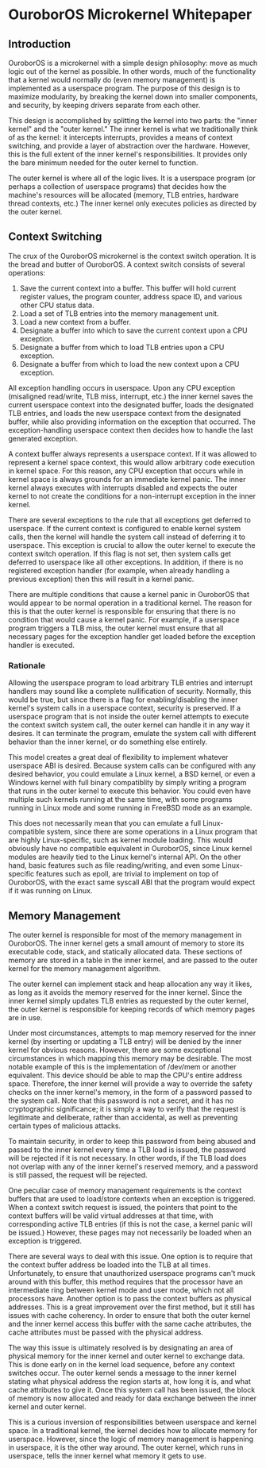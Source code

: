 # OuroborOS Microkernel Whitepaper

## Introduction

OuroborOS is a microkernel with a simple design philosophy: move as much logic
out of the kernel as possible. In other words, much of the functionality that
a kernel would normally do (even memory management) is implemented as a
userspace program. The purpose of this design is to maximize modularity, by
breaking the kernel down into smaller components, and security, by keeping
drivers separate from each other.

This design is accomplished by splitting the kernel into two parts: the "inner
kernel" and the "outer kernel." The inner kernel is what we traditionally think
of as the kernel: it intercepts interrupts, provides a means of context
switching, and provide a layer of abstraction over the hardware. However, this
is the full extent of the inner kernel's responsibilities. It provides only the
bare minimum needed for the outer kernel to function.

The outer kernel is where all of the logic lives. It is a userspace program (or
perhaps a collection of userspace programs) that decides how the machine's
resources will be allocated (memory, TLB entries, hardware thread contexts,
etc.) The inner kernel only executes policies as directed by the outer kernel.

## Context Switching

The crux of the OuroborOS microkernel is the context switch operation. It is
the bread and butter of OuroborOS. A context switch consists of several
operations:

1. Save the current context into a buffer. This buffer will hold current
register values, the program counter, address space ID, and various other CPU
status data.
2. Load a set of TLB entries into the memory management unit.
3. Load a new context from a buffer.
4. Designate a buffer into which to save the current context upon a CPU
exception.
5. Designate a buffer from which to load TLB entries upon a CPU exception.
6. Designate a buffer from which to load the new context upon a CPU exception.

All exception handling occurs in userspace. Upon any CPU exception (misaligned
read/write, TLB miss, interrupt, etc.) the inner kernel saves the current
userspace context into the designated buffer, loads the designated TLB entries,
and loads the new userspace context from the designated buffer, while also
providing information on the exception that occurred. The exception-handling
userspace context then decides how to handle the last generated exception.

A context buffer always represents a userspace context. If it was allowed to
represent a kernel space context, this would allow arbitrary code execution in
kernel space. For this reason, any CPU exception that occurs while in kernel
space is always grounds for an immediate kernel panic. The inner kernel always
executes with interrupts disabled and expects the outer kernel to not create
the conditions for a non-interrupt exception in the inner kernel.

There are several exceptions to the rule that all exceptions get deferred to
userspace. If the current context is configured to enable kernel system calls,
then the kernel will handle the system call instead of deferring it to
userspace. This exception is crucial to allow the outer kernel to execute the
context switch operation. If this flag is not set, then system calls get
deferred to userspace like all other exceptions. In addition, if there is no
registered exception handler (for example, when already handling a previous
exception) then this will result in a kernel panic.

There are multiple conditions that cause a kernel panic in OuroborOS that would
appear to be normal operation in a traditional kernel. The reason for this is
that the outer kernel is responsible for ensuring that there is no condition
that would cause a kernel panic. For example, if a userspace program triggers a
TLB miss, the outer kernel must ensure that all necessary pages for the
exception handler get loaded before the exception handler is executed.

### Rationale

Allowing the userspace program to load arbitrary TLB entries and interrupt
handlers may sound like a complete nullification of security. Normally, this
would be true, but since there is a flag for enabling/disabling the inner
kernel's system calls in a userspace context, security is preserved. If a
userspace program that is not inside the outer kernel attempts to execute the
context switch system call, the outer kernel can handle it in any way it
desires. It can terminate the program, emulate the system call with different
behavior than the inner kernel, or do something else entirely.

This model creates a great deal of flexibility to implement whatever userspace
ABI is desired. Because system calls can be configured with any desired
behavior, you could emulate a Linux kernel, a BSD kernel, or even a Windows
kernel with full binary compatiblity by simply writing a program that runs in
the outer kernel to execute this behavior. You could even have multiple such
kernels running at the same time, with some programs running in Linux mode and
some running in FreeBSD mode as an example.

This does not necessarily mean that you can emulate a full Linux-compatible
system, since there are some operations in a Linux program that are highly
Linux-specific, such as kernel module loading. This would obviously have no
compatible equivalent in OuroborOS, since Linux kernel modules are heavily tied
to the Linux kernel's internal API. On the other hand, basic features such as
file reading/writing, and even some Linux-specific features such as epoll, are
trivial to implement on top of OuroborOS, with the exact same syscall ABI that
the program would expect if it was running on Linux.

## Memory Management

The outer kernel is responsible for most of the memory management in OuroborOS.
The inner kernel gets a small amount of memory to store its executable code,
stack, and statically allocated data. These sections of memory are stored in
a table in the inner kernel, and are passed to the outer kernel for the memory
management algorithm.

The outer kernel can implement stack and heap allocation any way it likes, as
long as it avoids the memory reserved for the inner kernel. Since the inner
kernel simply updates TLB entries as requested by the outer kernel, the outer
kernel is responsible for keeping records of which memory pages are in use.

Under most circumstances, attempts to map memory reserved for the inner kernel
(by inserting or updating a TLB entry) will be denied by the inner kernel for
obvious reasons. However, there are some exceptional circumstances in which
mapping this memory may be desirable. The most notable example of this is the
implementation of /dev/mem or another equivalent. This device should be able to
map the CPU's entire address space. Therefore, the inner kernel will provide a
way to override the safety checks on the inner kernel's memory, in the form of
a password passed to the system call. Note that this password is not a secret,
and it has no cryptographic significance; it is simply a way to verify that the
request is legitimate and deliberate, rather than accidental, as well as
preventing certain types of malicious attacks.

To maintain security, in order to keep this password from being abused and
passed to the inner kernel every time a TLB load is issued, the password will
be rejected if it is not necessary. In other words, if the TLB load does not
overlap with any of the inner kernel's reserved memory, and a password is still
passed, the request will be rejected.

One peculiar case of memory management requirements is the context buffers that
are used to load/store contexts when an exception is triggered. When a context
switch request is issued, the pointers that point to the context buffers will
be valid virtual addresses at that time, with corresponding active TLB entries
(if this is not the case, a kernel panic will be issued.) However, these pages
may not necessarily be loaded when an exception is triggered.

There are several ways to deal with this issue. One option is to require that
the context buffer address be loaded into the TLB at all times. Unfortunately,
to ensure that unauthorized userspace programs can't muck around with this
buffer, this method requires that the processor have an intermediate ring
between kernel mode and user mode, which not all processors have. Another
option is to pass the context buffers as physical addresses. This is a great
improvement over the first method, but it still has issues with cache
coherency. In order to ensure that both the outer kernel and the inner kernel
access this buffer with the same cache attributes, the cache attributes must
be passed with the physical address.

The way this issue is ultimately resolved is by designating an area of physical
memory for the inner kernel and outer kernel to exchange data. This is done
early on in the kernel load sequence, before any context switches occur. The
outer kernel sends a message to the inner kernel stating what physical address
the region starts at, how long it is, and what cache attributes to give it.
Once this system call has been issued, the block of memory is now allocated and
ready for data exchange between the inner kernel and outer kernel.

This is a curious inversion of responsibilities between userspace and kernel
space. In a traditional kernel, the kernel decides how to allocate memory for
userspace. However, since the logic of memory management is happening in
userspace, it is the other way around. The outer kernel, which runs in
userspace, tells the inner kernel what memory it gets to use.
